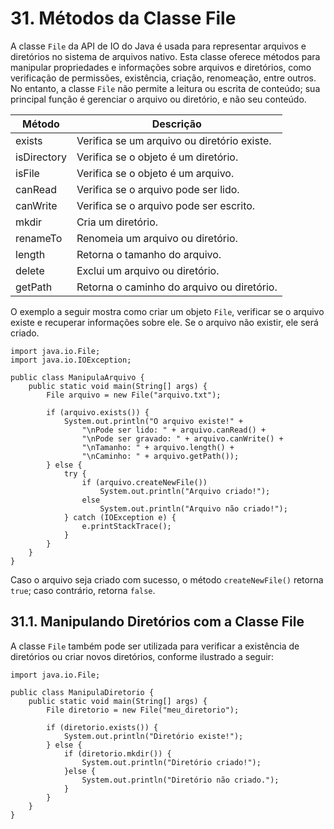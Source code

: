 # 31. Métodos da Classe File

A classe `File` da API de IO do Java é usada para representar arquivos e diretórios no sistema de arquivos nativo. Esta classe oferece métodos para manipular propriedades e informações sobre arquivos e diretórios, como verificação de permissões, existência, criação, renomeação, entre outros. No entanto, a classe `File` não permite a leitura ou escrita de conteúdo; sua principal função é gerenciar o arquivo ou diretório, e não seu conteúdo.

| Método      | Descrição                                       |
| ----------- | ----------------------------------------------- |
| exists      | Verifica se um arquivo ou diretório existe.     |
| isDirectory | Verifica se o objeto é um diretório.            |
| isFile      | Verifica se o objeto é um arquivo.              |
| canRead     | Verifica se o arquivo pode ser lido.            |
| canWrite    | Verifica se o arquivo pode ser escrito.         |
| mkdir       | Cria um diretório.                              |
| renameTo    | Renomeia um arquivo ou diretório.               |
| length      | Retorna o tamanho do arquivo.                   |
| delete      | Exclui um arquivo ou diretório.                 |
| getPath     | Retorna o caminho do arquivo ou diretório.      |

O exemplo a seguir mostra como criar um objeto `File`, verificar se o arquivo existe e recuperar informações sobre ele. Se o arquivo não existir, ele será criado.

```
import java.io.File;
import java.io.IOException;

public class ManipulaArquivo {
    public static void main(String[] args) {
        File arquivo = new File("arquivo.txt");

        if (arquivo.exists()) {
            System.out.println("O arquivo existe!" +
                "\nPode ser lido: " + arquivo.canRead() +
                "\nPode ser gravado: " + arquivo.canWrite() +
                "\nTamanho: " + arquivo.length() +
                "\nCaminho: " + arquivo.getPath());
        } else {
            try {
                if (arquivo.createNewFile())
                    System.out.println("Arquivo criado!");
                else
                    System.out.println("Arquivo não criado!");
            } catch (IOException e) {
                e.printStackTrace();
            }
        }
    }
}
```

Caso o arquivo seja criado com sucesso, o método `createNewFile()` retorna `true`; caso contrário, retorna `false`.

## 31.1. Manipulando Diretórios com a Classe File

A classe `File` também pode ser utilizada para verificar a existência de diretórios ou criar novos diretórios, conforme ilustrado a seguir:

```
import java.io.File;

public class ManipulaDiretorio {
    public static void main(String[] args) {
        File diretorio = new File("meu_diretorio");

        if (diretorio.exists()) {
            System.out.println("Diretório existe!");
        } else {
            if (diretorio.mkdir()) {
                System.out.println("Diretório criado!"); 
            }else {
                System.out.println("Diretório não criado.");
            }
        }
    }
}
```
